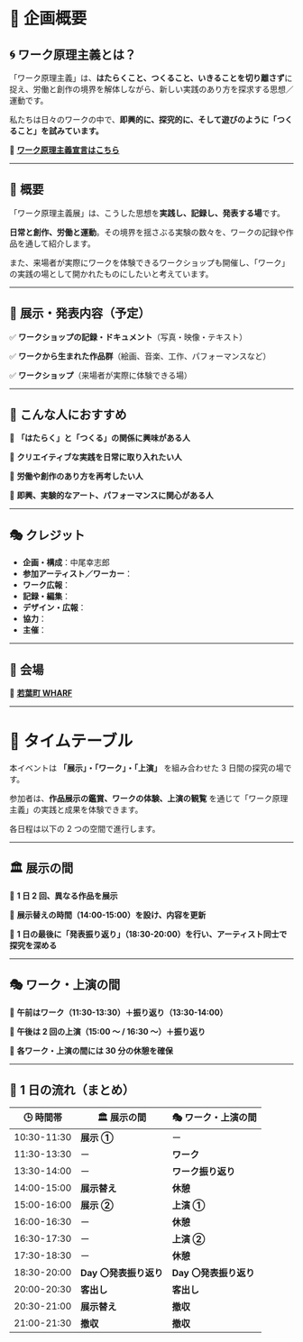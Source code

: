 # **📌 企画概要**

## **🌀 ワーク原理主義とは？**

「ワーク原理主義」は、**はたらくこと、つくること、いきることを切り離さず**に捉え、労働と創作の境界を解体しながら、新しい実践のあり方を探求する思想／運動です。

私たちは日々のワークの中で、**即興的に、探究的に、そして遊びのように「つくること」を試みています。**

🔗 [**ワーク原理主義宣言はこちら**](../../declaration/current.md)

---

## **🌱 概要**

「ワーク原理主義展」は、こうした思想を**実践し、記録し、発表する場**です。

**日常と創作、労働と運動**。その境界を揺さぶる実験の数々を、ワークの記録や作品を通して紹介します。

また、来場者が実際にワークを体験できるワークショップも開催し、「ワーク」の実践の場として開かれたものにしたいと考えています。

---

## **🎨 展示・発表内容（予定）**

✅ **ワークショップの記録・ドキュメント**（写真・映像・テキスト）

✅ **ワークから生まれた作品群**（絵画、音楽、工作、パフォーマンスなど）

✅ **ワークショップ**（来場者が実際に体験できる場）

---

## **🎯 こんな人におすすめ**

🔹 **「はたらく」と「つくる」の関係に興味がある人**

🔹 **クリエイティブな実践を日常に取り入れたい人**

🔹 **労働や創作のあり方を再考したい人**

🔹 **即興、実験的なアート、パフォーマンスに関心がある人**

---

## **🎭 クレジット**

- **企画・構成**：中尾幸志郎
- **参加アーティスト／ワーカー**：
- **ワーク広報**：
- **記録・編集**：
- **デザイン・広報**：
- **協力**：
- **主催**：

---

## **📍 会場**

🔗 [**若葉町 WHARF**](https://wharf-site.amebaownd.com/)

---

# **📆 タイムテーブル**

本イベントは **「展示」・「ワーク」・「上演」** を組み合わせた 3 日間の探究の場です。

参加者は、**作品展示の鑑賞、ワークの体験、上演の観覧** を通じて「ワーク原理主義」の実践と成果を体験できます。

各日程は以下の 2 つの空間で進行します。

---

## **🏛 展示の間**

📌 **1 日 2 回、異なる作品を展示**

📌 **展示替えの時間（14:00-15:00）を設け、内容を更新**

📌 **1 日の最後に「発表振り返り」（18:30-20:00）を行い、アーティスト同士で探究を深める**

---

## **🎭 ワーク・上演の間**

📌 **午前はワーク（11:30-13:30）＋振り返り（13:30-14:00）**

📌 **午後は 2 回の上演（15:00 ～ / 16:30 ～）＋振り返り**

📌 **各ワーク・上演の間には 30 分の休憩を確保**

---

## **🔄 1 日の流れ（まとめ）**

| 🕒 時間帯   | 🏛 展示の間             | 🎭 ワーク・上演の間    |
| ----------- | ---------------------- | ---------------------- |
| 10:30-11:30 | **展示 ①**             | ー                     |
| 11:30-13:30 | ー                     | **ワーク**             |
| 13:30-14:00 | ー                     | **ワーク振り返り**     |
| 14:00-15:00 | **展示替え**           | **休憩**               |
| 15:00-16:00 | **展示 ②**             | **上演 ①**             |
| 16:00-16:30 | ー                     | **休憩**               |
| 16:30-17:30 | ー                     | **上演 ②**             |
| 17:30-18:30 | ー                     | **休憩**               |
| 18:30-20:00 | **Day 〇発表振り返り** | **Day 〇発表振り返り** |
| 20:00-20:30 | **客出し**             | **客出し**             |
| 20:30-21:00 | **展示替え**           | **撤収**               |
| 21:00-21:30 | **撤収**               | **撤収**               |
